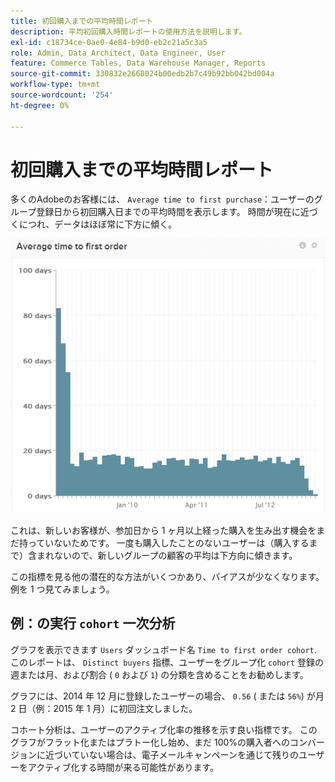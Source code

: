 ```yaml
---
title: 初回購入までの平均時間レポート
description: 平均初回購入時間レポートの使用方法を説明します。
exl-id: c18734ce-0ae0-4e84-b9d0-eb2c21a5c3a5
role: Admin, Data Architect, Data Engineer, User
feature: Commerce Tables, Data Warehouse Manager, Reports
source-git-commit: 330832e2668024b00edb2b7c49b92bb042bd004a
workflow-type: tm+mt
source-wordcount: '254'
ht-degree: 0%

---
```


# 初回購入までの平均時間レポート

多くのAdobeのお客様には、 `Average time to first purchase`：ユーザーのグループ登録日から初回購入日までの平均時間を表示します。 時間が現在に近づくにつれ、データはほぼ常に下方に傾く。

![初回注文までの平均時間](../../assets/average-time-to-first-order.png)

これは、新しいお客様が、参加日から 1 ヶ月以上経った購入を生み出す機会をまだ持っていないためです。 一度も購入したことのないユーザーは（購入するまで）含まれないので、新しいグループの顧客の平均は下方向に傾きます。

この指標を見る他の潜在的な方法がいくつかあり、バイアスが少なくなります。 例を 1 つ見てみましょう。

## 例：の実行 `cohort` 一次分析

グラフを表示できます `Users` ダッシュボード名 `Time to first order cohort`. このレポートは、 `Distinct buyers` 指標、ユーザーをグループ化 `cohort` 登録の週または月、および割合 ( `0` および `1`) の分類を含めることをお勧めします。

グラフには、2014 年 12 月に登録したユーザーの場合、 `0.56` ( または `56%`) が月 2 日（例：2015 年 1 月）に初回注文しました。

コホート分析は、ユーザーのアクティブ化率の推移を示す良い指標です。 このグラフがフラット化またはプラトー化し始め、まだ 100%の購入者へのコンバージョンに近づいていない場合は、電子メールキャンペーンを通じて残りのユーザーをアクティブ化する時間が来る可能性があります。
